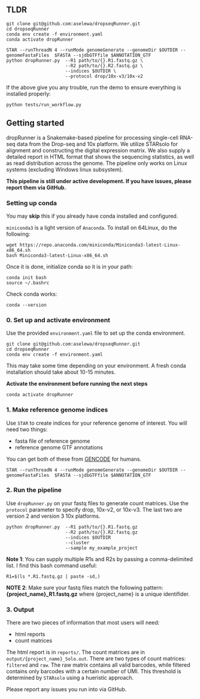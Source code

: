## TLDR

```
git clone git@github.com:aselewa/dropseqRunner.git
cd dropseqRunner
conda env create -f environment.yaml
conda activate dropRunner

STAR --runThreadN 4 --runMode genomeGenerate --genomeDir $OUTDIR --genomeFastaFiles  $FASTA --sjdbGTFfile $ANNOTATION_GTF 
python dropRunner.py  --R1 path/to/{}.R1.fastq.gz \
                      --R2 path/to/{}.R2.fastq.gz \
                      --indices $OUTDIR \
                      --protocol drop/10x-v3/10x-v2
```

If the above give you any trouble, run the demo to ensure everything is installed properly:
```
python tests/run_workflow.py
```

## Getting started

dropRunner is a Snakemake-based pipeline for processing single-cell RNA-seq data from the Drop-seq and 10x platform. We utilize STARsolo for alignment and constructing the digital expression matrix. We also supply a detailed report in HTML format that shows the sequencing statistics, as well as read distribution across the genome. The pipeline only works on Linux systems (excluding Windows linux subsystem).

**This pipeline is still under active development. If you have issues, please report them via GitHub.** 

### Setting up conda

You may **skip** this if you already have conda installed and configured.
 
`miniconda3` is a light version of `Anaconda`. To install on 64Linux, do the following:

```
wget https://repo.anaconda.com/miniconda/Miniconda3-latest-Linux-x86_64.sh
bash Miniconda3-latest-Linux-x86_64.sh
```
Once it is done, initialize conda so it is in your path:

```
conda init bash
source ~/.bashrc
```

Check conda works:

```
conda --version
```

### 0. Set up and activate environment

Use the provided `environment.yaml` file to set up the conda environment.

```
git clone git@github.com:aselewa/dropseqRunner.git
cd dropseqRunner
conda env create -f environment.yaml
```
This may take some time depending on your environment. A fresh conda installation should take about 10-15 minutes. 

**Activate the environment before running the next steps**

```
conda activate dropRunner
```

### 1. Make reference genome indices

Use `STAR` to create indices for your reference genome of interest. You will need two things:

* fasta file of reference genome
* reference genome GTF annotations

You can get both of these from [GENCODE](https://www.gencodegenes.org/human/) for humans.

```
STAR --runThreadN 4 --runMode genomeGenerate --genomeDir $OUTDIR --genomeFastaFiles  $FASTA --sjdbGTFfile $ANNOTATION_GTF 
```

### 2. Run the pipeline

Use `dropRunner.py` on your fastq files to generate count matrices. Use the `protocol` parameter to specify drop, 10x-v2, or 10x-v3. The last two are version 2 and version 3 10x platforms.

```
python dropRunner.py  --R1 path/to/{}.R1.fastq.gz
                      --R2 path/to/{}.R2.fastq.gz
                      --indices $OUTDIR
                      --cluster
                      --sample my_example_project
```

**Note 1**: You can supply multiple R1s and R2s by passing a comma-delimited list. I find this bash command useful:

```
R1=$(ls *.R1.fastq.gz | paste -sd,)
```

**NOTE 2**: Make sure your fastq files match the following pattern: **{project_name}_R1.fastq.gz** where {project_name} is a unique identifider.

### 3. Output

There are two pieces of information that most users will need:

* html reports
* count matrices

The html report is in `reports/`. The count matrices are in `output/{project_name}_Solo.out`. There are two types of count matrices: `filtered` and `raw`. The raw matrix contains all valid barcodes, while filtered contains only barcodes with a certain number of UMI. This threshold is determined by `STARsolo` using a hueristic approach.

Please report any issues you run into via GitHub.

